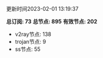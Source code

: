 更新时间2023-02-01 13:19:37

**总订阅: 73**
**总节点: 895**
**有效节点: 202**
- v2ray节点: 138
- trojan节点: 9
- ss节点: 55
